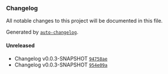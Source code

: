 ### Changelog
All notable changes to this project will be documented in this file.

Generated by [`auto-changelog`](https://github.com/CookPete/auto-changelog).

#### Unreleased
- Changelog v0.0.3-SNAPSHOT [`94758ae`](https://github.com/opmineserver/prueba-ci/commit/94758ae54670d5262b6d52c3bece7fdbebcbbb93)
- Changelog v0.0.3-SNAPSHOT [`954e09a`](https://github.com/opmineserver/prueba-ci/commit/954e09a7d314a731956797e42b133460098a3460)

